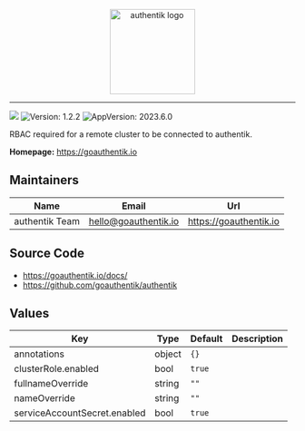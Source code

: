 <p align="center">
    <img src="https://goauthentik.io/img/icon_top_brand_colour.svg" height="150" alt="authentik logo">
</p>

---

[![](https://img.shields.io/discord/809154715984199690?label=Discord&style=for-the-badge)](https://goauthentik.io/discord)
![Version: 1.2.2](https://img.shields.io/badge/Version-1.2.2-informational?style=for-the-badge)
![AppVersion: 2023.6.0](https://img.shields.io/badge/AppVersion-2023.6.0-informational?style=for-the-badge)

RBAC required for a remote cluster to be connected to authentik.

**Homepage:** <https://goauthentik.io>

## Maintainers

| Name | Email | Url |
| ---- | ------ | --- |
| authentik Team | <hello@goauthentik.io> | <https://goauthentik.io> |

## Source Code

* <https://goauthentik.io/docs/>
* <https://github.com/goauthentik/authentik>

## Values

| Key | Type | Default | Description |
|-----|------|---------|-------------|
| annotations | object | `{}` |  |
| clusterRole.enabled | bool | `true` |  |
| fullnameOverride | string | `""` |  |
| nameOverride | string | `""` |  |
| serviceAccountSecret.enabled | bool | `true` |  |
